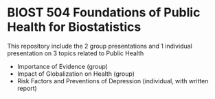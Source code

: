 # BIOST 504 Foundations of Public Health for Biostatistics
This repository include the 2 group presentations and 1 individual presentation on 3 topics related to Public Health
* Importance of Evidence (group)
* Impact of Globalization on Health (group)
* Risk Factors and Preventions of Depression (individual, with written report)
